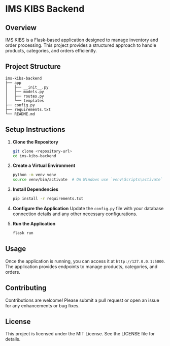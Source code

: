 # IMS KIBS Backend

## Overview
IMS KIBS is a Flask-based application designed to manage inventory and order processing. This project provides a structured approach to handle products, categories, and orders efficiently.

## Project Structure
```
ims-kibs-backend
├── app
│   ├── __init__.py
│   ├── models.py
│   ├── routes.py
│   └── templates
├── config.py
├── requirements.txt
└── README.md
```

## Setup Instructions

1. **Clone the Repository**
   ```bash
   git clone <repository-url>
   cd ims-kibs-backend
   ```

2. **Create a Virtual Environment**
   ```bash
   python -m venv venv
   source venv/bin/activate  # On Windows use `venv\Scripts\activate`
   ```

3. **Install Dependencies**
   ```bash
   pip install -r requirements.txt
   ```

4. **Configure the Application**
   Update the `config.py` file with your database connection details and any other necessary configurations.

5. **Run the Application**
   ```bash
   flask run
   ```

## Usage
Once the application is running, you can access it at `http://127.0.0.1:5000`. The application provides endpoints to manage products, categories, and orders.

## Contributing
Contributions are welcome! Please submit a pull request or open an issue for any enhancements or bug fixes.

## License
This project is licensed under the MIT License. See the LICENSE file for details.